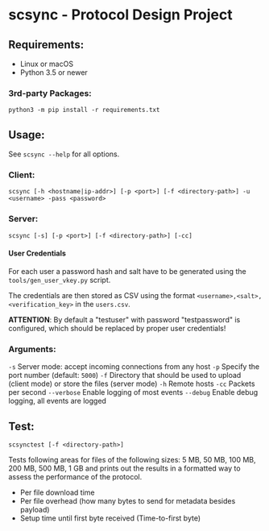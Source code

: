 # scsync - Protocol Design Project

## Requirements:
* Linux or macOS
* Python 3.5 or newer

### 3rd-party Packages:
`python3 -m pip install -r requirements.txt`

## Usage:

See `scsync --help` for all options.

### Client:
`scsync [-h <hostname|ip-addr>] [-p <port>] [-f <directory-path>] -u <username> -pass <password>`

### Server:
`scsync [-s] [-p <port>] [-f <directory-path>] [-cc]` 

#### User Credentials
For each user a password hash and salt have to be generated using the `tools/gen_user_vkey.py` script.

The credentials are then stored as CSV using the format `<username>,<salt>,<verification_key>` in the `users.csv`.

**ATTENTION**: By default a "testuser" with password "testpassword" is configured, which should be replaced by proper user credentials!

### Arguments:
`-s` Server mode: accept incoming connections from any host
`-p` Specify the port number (default: `5000`)
`-f` Directory that should be used to upload (client mode) or store the files (server mode)
`-h` Remote hosts
`-cc` Packets per second
`--verbose` Enable logging of most events
`--debug` Enable debug logging, all events are logged

## Test:
`scsynctest [-f <directory-path>]`  

Tests following areas for files of the following sizes: 5 MB, 50 MB, 100 MB, 200 MB, 500 MB, 1 GB and prints out the results in a formatted way to assess the performance of the protocol.  
* Per file download time
* Per file overhead (how many bytes to send for metadata besides payload)
* Setup time until first byte received (Time-to-first byte)
